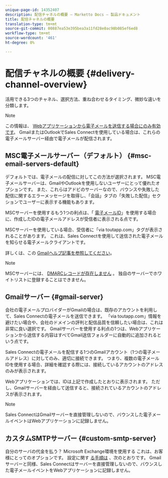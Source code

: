 ```yaml
---
unique-page-id: 14352407
description: 配信チャネルの概要 — Marketto Docs — 製品ドキュメント
title: 配信チャネルの概要
translation-type: tm+mt
source-git-commit: 00887ea53e395bea3a11fd28e0ac98b085ef6ed8
workflow-type: tm+mt
source-wordcount: '461'
ht-degree: 0%

---
```



# 配信チャネルの概要 {#delivery-channel-overview}

活用できる3つのチャネル、選択方法、重ね合わせるタイミング、微妙な違いを分類します。

>[!NOTE]
>
>この情報は、 [Webアプリケーションから電子メールを送信する場合にのみ有効です](http://toutapp.com/login)。 GmailまたはOutlookでSales Connectを使用している場合は、これらの電子メールサーバー経由で電子メールが配信されます。

## MSC電子メールサーバー（デフォルト） {#msc-email-servers-default}

デフォルトでは、電子メールの配信に対してこの方法が選択されます。 MSC電子メールサーバーは、GmailやOutlookを使用しないユーザーにとって優れたオプションです。 また、これらはアドビのサーバーなので、バウンスや失敗した配信に関するエラーメッセージを取得し、「会話」タブの「失敗した配信」セクションでユーザーに表示する機能もあります。

MSCサーバーを使用するもう1つの利点は、「 [電子メールID](https://help.toutapp.com/hc/en-us/articles/215371427)」を使用する場合に、作成したIDの電子メールアドレスが受信者に表示される点です。

MSCサーバーを使用している場合、受信者に「via toutapp.com」タグが表示されることがあります。 これは、Sales Connectを使用して送信された電子メールを知らせる電子メールクライアントです。

詳しくは、この [Gmailヘルプ記事を参照してください](https://support.google.com/mail/answer/1311182?hl=en)。

>[!NOTE]
>
>MSCサーバーには、 [DMARCレコードが存在しません](https://dmarc.org/) 。 独自のサーバーでホワイトリストに登録することはできません。

## Gmailサーバー {#gmail-server}

会社の電子メールプロバイダーがGmailの場合は、既存のアカウントを利用して、Sales Connectの電子メールを送信できます。 「via toutapp.com」情報を避けたい場合や、会社のドメインの評判と配信品質を信頼したい場合は、これは非常に良い選択です。 Gmailサーバーを使用する利点の1つは、Webアプリケーションから送信する内容はすべてGmail送信フォルダーに自動的に追加されるという点です。

Sales Connectの電子メールを配信する1つのGmailアカウント（1つの電子メールアドレス）に対してのみ、適切に接続できます。 つまり、複数の電子メールIDを使用する場合、詳細を確認する際には、接続しているアカウントのアドレスのみが表示されます。

Webアプリケーションでは、IDは上記で作成したとおりに表示されます。 ただし、Gmailサーバーを経由して送信すると、接続されているアカウントのアドレスが表示されます。

>[!NOTE]
>
>Sales ConnectはGmailサーバーを直接管理しないので、バウンスした電子メールイベントはWebアプリケーションに記録しません。

## カスタムSMTPサーバー  {#custom-smtp-server}

自分のサーバの代金を払う？ Microsoft Exchange環境を使用する これは、お客様にとってのオプションです。 設定に関す [る手順は](http://docs.marketo.com/x/zYTS) 、次のとおりです。 Gmailサーバーと同様、Sales Connectはサーバーを直接管理しないので、バウンスした電子メールイベントをWebアプリケーションに記録しません。

